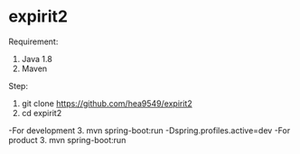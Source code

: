 # expirit2

Requirement:
1. Java 1.8
2. Maven

Step:
1. git clone https://github.com/hea9549/expirit2
2. cd expirit2

-For development
3. mvn spring-boot:run -Dspring.profiles.active=dev
-For product
3. mvn spring-boot:run

